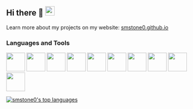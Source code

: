 ## Hi there 👋 <img width="25px" src="https://cdn.jsdelivr.net/gh/devicons/devicon@latest/icons/linux/linux-original.svg" />

Learn more about my projects on my website: [smstone0.github.io](https://smstone0.github.io/)

### Languages and Tools
<img width="50px" src="https://cdn.jsdelivr.net/gh/devicons/devicon@latest/icons/html5/html5-original.svg" /> <img width="50px" src="https://cdn.jsdelivr.net/gh/devicons/devicon@latest/icons/css3/css3-original.svg" /> <img width="50px" src="https://cdn.jsdelivr.net/gh/devicons/devicon@latest/icons/javascript/javascript-original.svg" /> <img width="50px" src="https://cdn.jsdelivr.net/gh/devicons/devicon@latest/icons/react/react-original-wordmark.svg" /> <img width="50px" src="https://cdn.jsdelivr.net/gh/devicons/devicon@latest/icons/java/java-original-wordmark.svg" /> <img width="50px" src="https://cdn.jsdelivr.net/gh/devicons/devicon@latest/icons/c/c-original.svg" /> <img width="50px" src="https://cdn.jsdelivr.net/gh/devicons/devicon@latest/icons/flutter/flutter-original.svg" /> <img width="50px" src="https://cdn.jsdelivr.net/gh/devicons/devicon@latest/icons/figma/figma-original.svg" /> <img width="50px" src="https://cdn.jsdelivr.net/gh/devicons/devicon@latest/icons/python/python-original.svg" /> <img width="50px" src="https://cdn.jsdelivr.net/gh/devicons/devicon@latest/icons/sqlite/sqlite-original-wordmark.svg" />

[![smstone0's top languages](https://github-readme-stats.vercel.app/api/top-langs/?username=smstone0&theme=dark&layout=compact)](https://github.com/anuraghazra/github-readme-stats)

<!--
**smstone0/smstone0** is a ✨ _special_ ✨ repository because its `README.md` (this file) appears on your GitHub profile.

Here are some ideas to get you started:

- 🔭 I’m currently working on ...
- 🌱 I’m currently learning ...
- 👯 I’m looking to collaborate on ...
- 🤔 I’m looking for help with ...
- 💬 Ask me about ...
- 📫 How to reach me: ...
- 😄 Pronouns: ...
- ⚡ Fun fact: ...
-->
